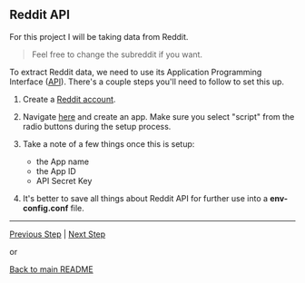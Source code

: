 ## Reddit API

For this project I will be taking data from Reddit.

> Feel free to change the subreddit if you want.

To extract Reddit data, we need to use its Application Programming Interface ([API](https://www.mulesoft.com/resources/api/what-is-an-api)). There's a couple steps you'll need to follow to set this up.

1. Create a [Reddit account](https://www.reddit.com/register/).
2. Navigate [here](https://www.reddit.com/prefs/apps) and create an app. Make sure you select "script" from the radio buttons during the setup process.
3. Take a note of a few things once this is setup:

    - the App name
    - the App ID
    - API Secret Key

4. It's better to save all things about Reddit API for further use into a <b>env-config.conf</b> file.
---

[Previous Step](overview.md) | [Next Step](aws.md)

or

[Back to main README](../README.md)

